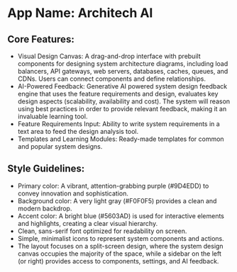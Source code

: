 # **App Name**: Architech AI

## Core Features:

- Visual Design Canvas: A drag-and-drop interface with prebuilt components for designing system architecture diagrams, including load balancers, API gateways, web servers, databases, caches, queues, and CDNs. Users can connect components and define relationships.
- AI-Powered Feedback: Generative AI powered system design feedback engine that uses the feature requirements and design, evaluates key design aspects (scalability, availability and cost). The system will reason using best practices in order to provide relevant feedback, making it an invaluable learning tool.
- Feature Requirements Input: Ability to write system requirements in a text area to feed the design analysis tool.
- Templates and Learning Modules: Ready-made templates for common and popular system designs.

## Style Guidelines:

- Primary color: A vibrant, attention-grabbing purple (#9D4EDD) to convey innovation and sophistication. 
- Background color: A very light gray (#F0F0F5) provides a clean and modern backdrop.
- Accent color: A bright blue (#5603AD) is used for interactive elements and highlights, creating a clear visual hierarchy.
- Clean, sans-serif font optimized for readability on screen.
- Simple, minimalist icons to represent system components and actions.
- The layout focuses on a split-screen design, where the system design canvas occupies the majority of the space, while a sidebar on the left (or right) provides access to components, settings, and AI feedback.